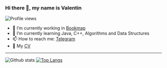 ### Hi there 👋, my name is Valentin
![Profile views](https://gpvc.arturio.dev/balikfromua)

- 🔭 I’m currently working in [Bookmap](https://bookmap.com/)
- 🌱 I’m currently learning Java, C++, Algorithms and Data Structures
- 📫 How to reach me: [Telegram](https://t.me/balik_mem/)
- 📃 My [CV](https://github.com/BaLiKfromUA/balikfromua/blob/main/Valentin_Yuhimenko_CV_Oct_2020.pdf)
---

![Github stats](https://github-readme-stats.vercel.app/api?username=balikfromua&show_icons=true&count_private=true) [![Top Langs](https://github-readme-stats.vercel.app/api/top-langs/?username=balikfromua&layout=compact&hide=css,scss,less)](https://github.com/anuraghazra/github-readme-stats)

<!--
**BaLiKfromUA/balikfromua** is a ✨ _special_ ✨ repository because its `README.md` (this file) appears on your GitHub profile.

Here are some ideas to get you started:

- 🔭 I’m currently working on ...
- 🌱 I’m currently learning ...
- 👯 I’m looking to collaborate on ...
- 🤔 I’m looking for help with ...
- 💬 Ask me about ...
- 📫 How to reach me: ...
- 😄 Pronouns: ...
- ⚡ Fun fact: ...
-->
